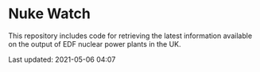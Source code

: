 # Nuke Watch

This repository includes code for retrieving the latest information available on the output of EDF nuclear power plants in the UK.

Last updated: 2021-05-06 04:07
